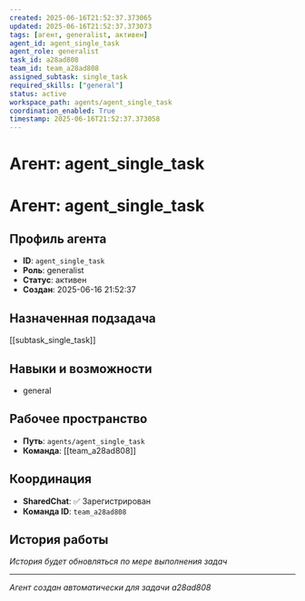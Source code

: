 ```yaml
---
created: 2025-06-16T21:52:37.373065
updated: 2025-06-16T21:52:37.373073
tags: [агент, generalist, активен]
agent_id: agent_single_task
agent_role: generalist
task_id: a28ad808
team_id: team_a28ad808
assigned_subtask: single_task
required_skills: ["general"]
status: active
workspace_path: agents/agent_single_task
coordination_enabled: True
timestamp: 2025-06-16T21:52:37.373058
---
```


# Агент: agent_single_task

# Агент: agent_single_task

## Профиль агента

- **ID**: `agent_single_task`
- **Роль**: generalist
- **Статус**: активен
- **Создан**: 2025-06-16 21:52:37

## Назначенная подзадача

[[subtask_single_task]]

## Навыки и возможности

- general

## Рабочее пространство

- **Путь**: `agents/agent_single_task`
- **Команда**: [[team_a28ad808]]

## Координация

- **SharedChat**: ✅ Зарегистрирован
- **Команда ID**: `team_a28ad808`

## История работы

*История будет обновляться по мере выполнения задач*

---
*Агент создан автоматически для задачи a28ad808*

